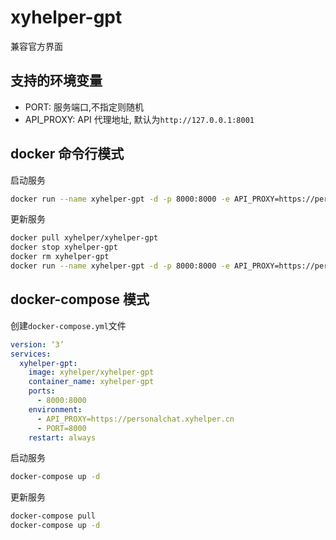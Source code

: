 # xyhelper-gpt

兼容官方界面

## 支持的环境变量

- PORT: 服务端口,不指定则随机
- API_PROXY: API 代理地址, 默认为`http://127.0.0.1:8001`

## docker 命令行模式

启动服务

```bash
docker run --name xyhelper-gpt -d -p 8000:8000 -e API_PROXY=https://personalchat.xyhelper.cn -e PORT=8000 xyhelper/xyhelper-gpt
```

更新服务

```bash
docker pull xyhelper/xyhelper-gpt
docker stop xyhelper-gpt
docker rm xyhelper-gpt
docker run --name xyhelper-gpt -d -p 8000:8000 -e API_PROXY=https://personalchat.xyhelper.cn -e PORT=8000 xyhelper/xyhelper-gpt
```


## docker-compose 模式

创建`docker-compose.yml`文件

```yaml
version: ‘3’
services:
  xyhelper-gpt:
    image: xyhelper/xyhelper-gpt
    container_name: xyhelper-gpt
    ports:
      - 8000:8000
    environment:
      - API_PROXY=https://personalchat.xyhelper.cn
      - PORT=8000
    restart: always
```

启动服务

```bash
docker-compose up -d
```

更新服务

```bash
docker-compose pull
docker-compose up -d
```

